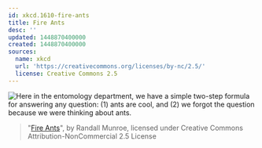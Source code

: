 ```yaml
---
id: xkcd.1610-fire-ants
title: Fire Ants
desc: ''
updated: 1448870400000
created: 1448870400000
sources:
  name: xkcd
  url: 'https://creativecommons.org/licenses/by-nc/2.5/'
  license: Creative Commons 2.5
---
```

![Here in the entomology department, we have a simple two-step formula for answering any question: (1) ants are cool, and (2) we forgot the question because we were thinking about ants.](https://imgs.xkcd.com/comics/fire_ants.png)
> "[Fire Ants](https://xkcd.com/1610/)", by Randall Munroe, licensed under Creative Commons Attribution-NonCommercial 2.5 License
